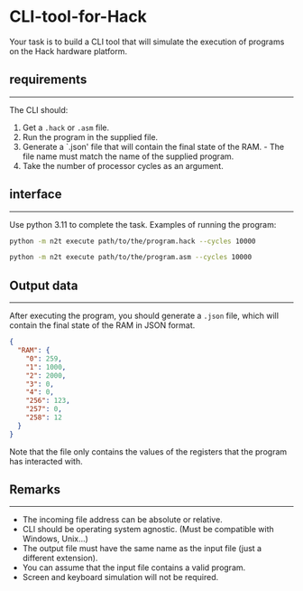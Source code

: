 # CLI-tool-for-Hack
Your task is to build a CLI tool that will simulate the execution of programs on the Hack hardware platform.

## requirements
---
The CLI should:
   1. Get a `.hack` or `.asm` file.
   2. Run the program in the supplied file.
   3. Generate a `.json' file that will contain the final state of the RAM.
     - The file name must match the name of the supplied program.
   4. Take the number of processor cycles as an argument.

      
## interface
---
Use python 3.11 to complete the task. Examples of running the program:

```sh
python -m n2t execute path/to/the/program.hack --cycles 10000
```

```sh
python -m n2t execute path/to/the/program.asm --cycles 10000
```

## Output data
---
After executing the program, you should generate a `.json` file, which will contain the final state of the RAM in JSON format.

```json
{
  "RAM": {
    "0": 259,
    "1": 1000,
    "2": 2000,
    "3": 0,
    "4": 0,
    "256": 123,
    "257": 0,
    "258": 12
  }
}
```

Note that the file only contains the values of the registers that the program has interacted with.

## Remarks
---
- The incoming file address can be absolute or relative.
- CLI should be operating system agnostic. (Must be compatible with Windows, Unix...)
- The output file must have the same name as the input file (just a different extension).
- You can assume that the input file contains a valid program.
- Screen and keyboard simulation will not be required.
